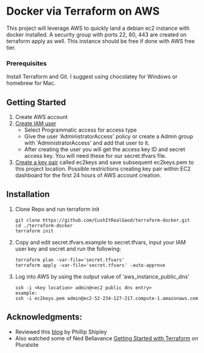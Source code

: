# Docker via Terraform on AWS
 This project will leverage AWS to quickly land a debian ec2 instance with docker installed. A security group with ports 22, 80, 443 are created on terraform apply as well. This instance should be free if done with AWS free tier.

### Prerequisites
Install Terraform and Git. I suggest using chocolatey for Windows or homebrew for Mac. 

## Getting Started
1. Create AWS account
2. [Create IAM user](https://console.aws.amazon.com/iam/home)
   - Select Programmatic access for access type
   - Give the user 'AdministratorAccess' policy or create a Admin group with 'AdministratorAccess' and add that user to it.
   - After creating the user you will get the access key ID and secret access key. You will need these for our secret.tfvars file.
3. [Create a key pair](https://docs.aws.amazon.com/AWSEC2/latest/UserGuide/ec2-key-pairs.html) called ec2keys and save subsequent ec2keys.pem to this project location. Possible restrictions creating key pair within EC2 dashboard for the first 24 hours of AWS account creation.

## Installation
1. Clone Repo and run terraform init
   ```
   git clone https://github.com/CushItRealGood/terraform-docker.git
   cd ./terraform-docker
   terraform init
   ```
2. Copy and edit secret.tfvars.example to secret.tfvars, input your IAM user key and secret and run the following:
   ```
   terraform plan -var-file='secret.tfvars'
   terraform apply -var-file='secret.tfvars' -auto-approve
   ```
3. Log into AWS by using the output value of 'aws_instance_public_dns'
   ```
   ssh -i <key location> admin@<ec2 public dns entry>
   example:
   ssh -i ec2keys.pem admin@ec2-52-234-127-217.compute-1.amazonaws.com
   ```
   
## Acknowledgments:
 - Reviewed this [blog](https://blog.codeship.com/terraforming-your-docker-environment-on-aws/) by Phillip Shipley
 - Also watched some of Ned Bellavance [Getting Started with Terraform](https://app.pluralsight.com/library/courses/terraform-getting-started) on Pluralsite
